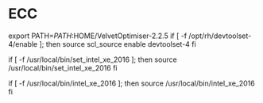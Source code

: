 # ECC
export PATH=$PATH:$HOME/VelvetOptimiser-2.2.5
if [ -f /opt/rh/devtoolset-4/enable ]; then
        source scl_source enable devtoolset-4
fi

if [ -f /usr/local/bin/set_intel_xe_2016 ]; then
        source /usr/local/bin/set_intel_xe_2016
fi

if [ -f /usr/local/bin/intel_xe_2016 ]; then
        source /usr/local/bin/intel_xe_2016
fi

